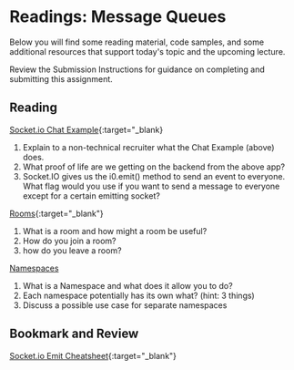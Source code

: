 # Readings: Message Queues

Below you will find some reading material, code samples, and some additional resources that support today's topic and the upcoming lecture.

Review the Submission Instructions for guidance on completing and submitting this assignment.

## Reading

[Socket.io Chat Example](https://socket.io/get-started/chat/){:target="_blank}

1. Explain to a non-technical recruiter what the Chat Example (above) does.
1. What proof of life are we getting on the backend from the above app?
1. Socket.IO gives us the i0.emit() method to send an event to everyone.  What flag would you use if you want to send a message to everyone except for a certain emitting socket?

[Rooms](https://socket.io/docs/v4/rooms){:target="_blank"}

1. What is a room and how might a room be useful?
1. How do you join a room? 
1. how do you leave a room?

[Namespaces](https://socket.io/docs/v4/namespaces/)

1. What is a Namespace and what does it allow you to do?
1. Each namespace potentially has its own what? (hint: 3 things)
1. Discuss a possible use case for separate namespaces

## Bookmark and Review

[Socket.io Emit Cheatsheet](https://socket.io/docs/v4/emit-cheatsheet/){:target="_blank"}
